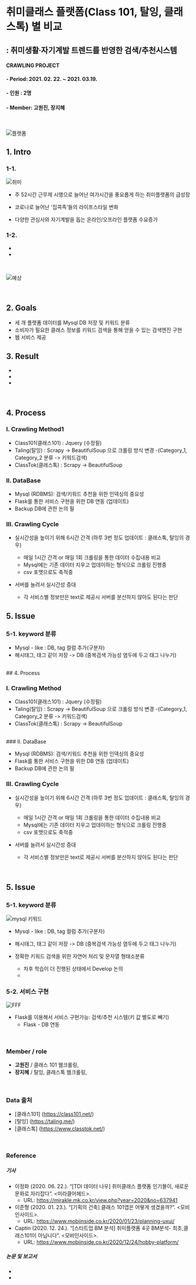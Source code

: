 # 취미클래스 플랫폼(Class 101, 탈잉, 클래스톡) 별 비교
## : 취미생활∙자기계발 트렌드를 반영한 검색/추천시스템
#### CRAWLING PROJECT
#### - Period: 2021. 02. 22. ~ 2021. 03.19.
#### - 인원 : 2명
#### - Member: 고원진, 장지혜
<br/>


![플랫폼](https://user-images.githubusercontent.com/75402257/109494745-a6324d00-7ad1-11eb-86a8-675130405701.png)
<br/>

## 1. Intro

### 1-1.

![취미](https://user-images.githubusercontent.com/75402257/109493201-7b46f980-7acf-11eb-8855-40666dccf54e.png)

- 주 52시간 근무제 시행으로 늘어난 여가시간을 풍요롭게 하는 취미플랫폼의 급성장 

- 코로나로 늘어난 '집콕족'들의 라이프스타일 변화

- 다양한 관심사와 자기계발을 돕는 온라인/오프라인 플랫폼 수요증가
 
### 1-2.

-

-


<br/>

![예상](https://user-images.githubusercontent.com/75402257/110046690-d9096900-7d8f-11eb-89e6-6fa1be4234bd.PNG)

<br/>

## 2. Goals

- 세 개 플랫폼 데이터를 Mysql DB 저장 및 키워드 분류
- 소비자가 필요한 클래스 정보를 키워드 검색을 통해 얻을 수 있는 검색엔진 구현
 - 웹 서비스 제공

## 3. Result

- 
- 
- 
<br/>

## 4. Process

### I. Crawling Method1
- Class101(클래스101) : Jquery (수정필)
- Taling(탈잉) : Scrapy -> BeautifulSoup 으로 크롤링 방식 변경
   -(Category_1, Category_2 분류 -> 키워드검색)
- ClassTok(클래스톡) : Scrapy -> BeautifulSoup   

### II. DataBase
- Mysql (RDBMS): 검색/키워드 추천을 위한 인덱싱의 중요성
- Flask를 통한 서비스 구현을 위한 DB 연동 (업데이트)
- Backup DB에 관한 논의 필

### III. Crawling Cycle

- 실시간성을 높이기 위해 6시간 간격 (하루 3번 정도 업데이트 : 클래스톡, 탈잉의 경우)
   - 매일 1시간 간격 or 매일 1회 크롤링을 통한 데이터 수집내용 비교
   - Mysql에는 기존 데이터 지우고 업데이하는 형식으로 크롤링 진행중
   - csv 포맷으로도 축적중 
   
- 서버를 늘려서 실시간성 증대 
   - 각 서비스별 정보만은 text로 제공시 서버를 분산하지 않아도 된다는 판단

## 5. Issue
### 5-1. keyword 분류
- Mysql - like : DB, tag 컬럼 추가(구분자)
- 해시태그, 태그 같이 저장 -> DB (중복검색 가능성 염두에 두고 태그 나누기)

<br/>
## 4. Process


### I. Crawling Method

- Class101(클래스101) : Jquery (수정필)
- Taling(탈잉) : Scrapy -> BeautifulSoup 으로 크롤링 방식 변경
   -(Category_1, Category_2 분류 -> 키워드검색)
- ClassTok(클래스톡) : Scrapy -> BeautifulSoup   


<br/>
### II. DataBase

- Mysql (RDBMS): 검색/키워드 추천을 위한 인덱싱의 중요성
- Flask를 통한 서비스 구현을 위한 DB 연동 (업데이트)
- Backup DB에 관한 논의 필

### III. Crawling Cycle
- 실시간성을 높이기 위해 6시간 간격 (하루 3번 정도 업데이트 : 클래스톡, 탈잉의 경우)

   - 매일 1시간 간격 or 매일 1회 크롤링을 통한 데이터 수집내용 비교
   - Mysql에는 기존 데이터 지우고 업데이하는 형식으로 크롤링 진행중
   - csv 포맷으로도 축적중 


- 서버를 늘려서 실시간성 증대 
   - 각 서비스별 정보만은 text로 제공시 서버를 분산하지 않아도 된다는 판단

<br/>

## 5. Issue



### 5-1. keyword 분류

![mysql 키워드](https://user-images.githubusercontent.com/75402257/111082179-46648900-854a-11eb-8266-45f7414260c0.PNG)
<br/>

- Mysql - like : DB, tag 컬럼 추가(구분자)

- 해시태그, 태그 같이 저장 -> DB (중복검색 가능성 염두에 두고 태그 나누기)

- 정확한 키워드 검색을 위한 자연어 처리 및 문자열 형태소분류
  - 차후 학습이 더 진행된 상태에서 Develop 논의
  - 
### 5-2. 서비스 구현

![FFF](https://user-images.githubusercontent.com/75402257/111082209-6d22bf80-854a-11eb-8bfc-1628a61af0a8.PNG)
- Flask를 이용해서 서비스 구현가능: 검색/추천 시스템(키 값 별도로 빼기)
  - Flask - DB 연동


<br/>

### Member / role

- **고원진** / 클래스 101 웹크롤링,
- **장지혜** / 탈잉, 클래스톡 웹크롤링,

<br/>



### Data 출처

- [클래스101] (https://class101.net/)
- [탈잉] (https://taling.me/)
- [클래스톡] (https://www.classtok.net/)



<br/>



### Reference


##### 기사
- 이정화 (2020. 06. 22.). “[TDI 데이터 나우] 취미클래스 플랫폼 인기몰이, 새로운 문화로 자리잡다”. <미라클어헤드>.
  - URL: https://mirakle.mk.co.kr/view.php?year=2020&no=637941
- 이준형 (2020. 01. 23.). “[기획의 건축] 클래스 101앱은 어떻게 생겼을까?”. <모비인사이드>.
  - URL: https://www.mobiinside.co.kr/2020/01/23/planning-uxui/
- Captin (2020. 12. 24.). “[스타트업 BM 분석] 취미플랫폼 4곳 BM분석- 최초,클래스101이 아닙니다”. <모비인사이드>.
  - URL: https://www.mobiinside.co.kr/2020/12/24/hobby-platform/



##### 논문 및 보고서
-

-


